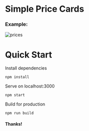 # Simple Price Cards

### Example: 
![prices](https://user-images.githubusercontent.com/71141025/98575455-00e03880-2298-11eb-88ed-212cacd147bc.jpg)

# Quick Start

Install dependencies
```
npm install
```
Serve on localhost:3000
```
npm start
```

Build for production
```
npm run build
```

#### Thanks! 
